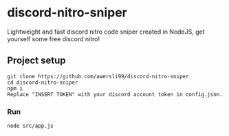 # discord-nitro-sniper
Lightweight and fast discord nitro code sniper created in NodeJS, get yourself some free discord nitro!

## Project setup
```
git clone https://github.com/awersli99/discord-nitro-sniper
cd discord-nitro-sniper
npm i
Replace "INSERT TOKEN" with your discord account token in config.json.
```

### Run
```
node src/app.js
```
